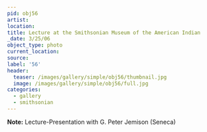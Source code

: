 ```yaml
---
pid: obj56
artist:
location:
title: Lecture at the Smithsonian Museum of the American Indian
_date: 3/25/06
object_type: photo
current_location:
source:
label: '56'
header:
  teaser: /images/gallery/simple/obj56/thumbnail.jpg
  image: /images/gallery/simple/obj56/full.jpg
categories:
  - gallery
  - smithsonian
---
```

**Note:**
Lecture-Presentation with G. Peter Jemison (Seneca)
